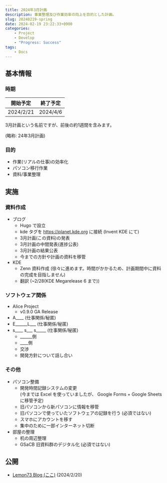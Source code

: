```yaml
---
title: 2024年3月計画
description: 事業整理及び作業効率の向上を目的とした計画。
slug: 20240219-spring
date: 2024-02-19 23:22:33+0900
categories:
    - Project
    - Develop
    - "Progress: Success"
tags:
    - Docs
---
```


## 基本情報
### 時期
| 開始予定  | 終了予定 |
| --------- | -------- |
| 2024/2/21 | 2024/4/6 |

3月計画という名前ですが、前後の約1週間を含みます。

(略称: 24年3月計画)

### 目的
- 作業(リアルの仕事)の効率化
- パソコン移行作業
- 資料/事業整理

## 実施
### 資料作成
- ブログ
  - Hugo で設立
  - kde タグを https://planet.kde.org に接続 (Invent KDE にて)
  - 3月計画(この資料)の発表
  - 3月計画の中間発表(進捗公表)
  - 3月計画の結果公表
  - 今までの方針や計画の資料を移管
- KDE
  - Zenn 資料作成 (徐々に進めます。時間がかかるため、計画期間中に資料の完成を目指しません)
  - 翻訳 (~2/28(KDE Megarelease 6 まで))

### ソフトウェア関係
- Alice Project
  - v0.9.0 GA Release
- A____ (仕事関係/秘匿)
- E______L___ (仕事関係/秘匿)
- s____ s___ s_____ (仕事関係/秘匿)
  - ______側
  - ____側
  - 交渉
  - 開発方針について話し合い

### その他
- パソコン整備
  - 開発時間記録システムの変更<br />
  (今までは Excel を使っていましたが、 Google Forms + Google Sheets に移管予定)
  - 旧パソコンから新パソコンに情報を移管
  - 旧パソコンで使っていたソフトウェアの記録を行う (必須ではない)
  - スマホにアカウントを移す
  - 集中のために一部インターネット切断
- 部屋の整理
  - 机の周辺整理
  - GSaCB 旧資料群のデジタル化 (必須ではない)

## 公開
- [Lemon73 Blog (ここ)](./) (2024/2/20)
